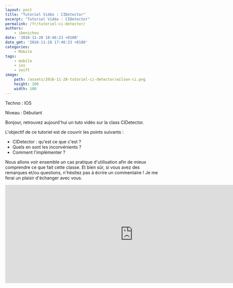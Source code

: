 ```yaml
---
layout: post
title: "Tutoriel Vidéo : CIDetector"
excerpt: "Tutoriel Vidéo : CIDetector"
permalink: /fr/tutoriel-ci-detector/
authors:
    - ibenichou
date: '2016-11-28 18:46:23 +0100'
date_gmt: '2016-11-28 17:46:23 +0100'
categories:
    - Mobile
tags:
    - mobile
    - ios
    - swift
image:
    path: /assets/2016-11-28-tutoriel-ci-detector/wilson-ci.png
    height: 100
    width: 100
---
```


Techno : IOS

Niveau : Débutant

Bonjour, retrouvez aujourd'hui un tuto vidéo sur la class CIDetector.

L'objectif de ce tutoriel est de couvrir les points suivants :

* CIDetector : qu'est ce que c'est ?
* Quels en sont les inconvénients ?
* Comment l'implémenter ?

Nous allons voir ensemble un cas pratique d'utilisation afin de mieux comprendre ce que fait cette classe.
Et bien sûr, si vous avez des remarques et/ou questions, n'hésitez pas à écrire un commentaire !
Je me ferai un plaisir d'échanger avec vous.

<iframe width="820" height="315" src="http://www.youtube.com/embed/lMETVJSr9R4" frameborder="0" allowfullscreen></iframe>
